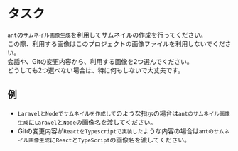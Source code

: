 # タスク
`ant`の`サムネイル画像生成`を利用してサムネイルの作成を行ってください。  
この際、利用する画像はこのプロジェクトの画像ファイルを利用しないでください。  
会話や、Gitの変更内容から、利用する画像を2つ選んでください。  
どうしても2つ選べない場合は、特に何もしないで大丈夫です。

## 例
  - `LaravelとNodeでサムネイルを作成して`のような指示の場合は`antのサムネイル画像生成`に`Laravel`と`Node`の画像名を渡してください。
  - Gitの変更内容が`ReactをTypescriptで実装した`ような内容の場合は`antのサムネイル画像生成`に`React`と`TypeScript`の画像名を渡してください。
